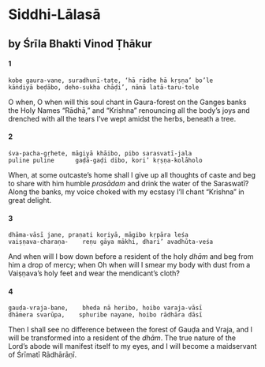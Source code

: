 # Siddhi-Lālasā

## by Śrīla Bhakti Vinod Ṭhākur

#### 1

    kobe gaura-vane, suradhunī-taṭe, ‘hā rādhe hā kṛṣṇa’ bo’le
    kāṅdiyā beḍābo, deho-sukha chāḍi’, nānā latā-taru-tole

O when, O when will this soul chant in Gaura-forest on the Ganges banks the Holy Names “Rādhā,” and “Krishna” renouncing all the body’s joys and drenched with all the tears I’ve wept amidst the herbs, beneath a tree.

#### 2

    śva-pacha-gṛhete, māgiyā khāibo, pibo sarasvatī-jala
    puline puline      gaḍā-gaḍi dibo, kori’ kṛṣṇa-kolāholo

When, at some outcaste’s home shall I give up all thoughts of caste and beg to share with him humble *prasādam* and drink the water of the Saraswatī? Along the banks, my voice choked with my ecstasy I’ll chant “Krishna” in great delight.

#### 3

    dhāma-vāsī jane, praṇati koriyā, māgibo kṛpāra leśa
    vaiṣṇava-charaṇa-    reṇu gāya mākhi, dhari’ avadhūta-veśa

And when will I bow down before a resident of the holy *dhām* and beg from him a drop of mercy; when Oh when will I smear my body with dust from a Vaiṣṇava’s holy feet and wear the mendicant’s cloth?

#### 4

    gauḍa-vraja-bane,    bheda nā heribo, hoibo varaja-vāsī
    dhāmera svarūpa,    sphuribe nayane, hoibo rādhāra dāsī

Then I shall see no difference between the forest of Gauḍa and Vraja, and I will be transformed into a resident of the *dhām*. The true nature of the Lord’s abode will manifest itself to my eyes, and I will become a maidservant of Śrīmatī Rādhārāṇī.

